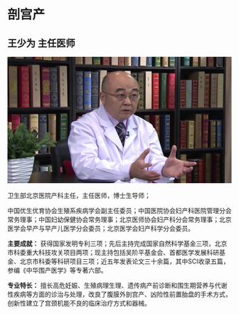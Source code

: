 # 剖宫产

## 王少为 主任医师

![1678426782675](image/c01_66/1678426782675.png)

卫生部北京医院产科主任，主任医师，博士生导师；

中国优生优育协会生殖系疾病学会副主任委员；中国医院协会妇产科医院管理分会常务理事；中国妇幼保健协会常务理事；北京医师协会妇产科分会常务理事；北京医学会早产与早产儿医学分会委员；北京医学会妇产科学分会委员。

**主要成就：** 获得国家发明专利三项；先后主持完成国家自然科学基金三项，北京市科委重大科技攻关项目两项；现主持包括吴阶平基金会、首都医学发展科研基金、北京市科委等科研项目三项；近五年发表论文三十余篇，其中SCI收录五篇，参编《中华围产医学》等专著六部。

**专业特长：** 擅长高危妊娠、生殖病理生理、遗传病产前诊断和围生期营养与代谢性疾病等方面的诊治与处理，改良了腹膜外剖宫产、凶险性前置胎盘的手术方式，创新性建立了宫颈机能不良的临床治疗方式和器械。
